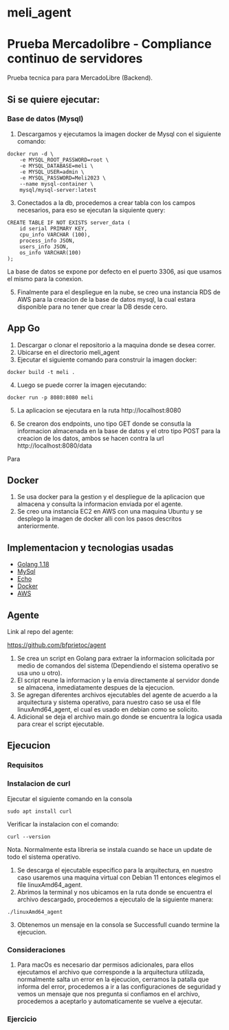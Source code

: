 # meli_agent

# Prueba Mercadolibre  - Compliance continuo de servidores
Prueba tecnica para para MercadoLibre (Backend). 

## Si se quiere ejecutar:
### Base de datos (Mysql)
1. Descargamos y ejecutamos la imagen docker de Mysql con el siguiente comando:
``` 
docker run -d \
    -e MYSQL_ROOT_PASSWORD=root \
    -e MYSQL_DATABASE=meli \
    -e MYSQL_USER=admin \
    -e MYSQL_PASSWORD=Meli2023 \
    --name mysql-container \
    mysql/mysql-server:latest
```

3. Conectados a la db, procedemos a crear tabla con los campos necesarios, para eso se ejecutan la siquiente query:
```
CREATE TABLE IF NOT EXISTS server_data (
	id serial PRIMARY KEY,	
	cpu_info VARCHAR (100),
	process_info JSON,
	users_info JSON,
	os_info VARCHAR(100)
);
```
La base de datos se expone por defecto en el puerto 3306, asi que usamos el mismo para la conexion.

5. Finalmente para el despliegue en la nube, se creo una instancia RDS de AWS para la creacion de la base de datos mysql, la cual estara disponible para no tener que crear la DB desde cero.

## App Go
1. Descargar o clonar el repositorio a la maquina donde se desea correr.
2. Ubicarse en el directorio meli_agent
3. Ejecutar el siguiente comando para construir la imagen docker:
```
docker build -t meli .
```
4. Luego se puede correr la imagen ejecutando:
```
docker run -p 8080:8080 meli
```

5. La aplicacion se ejecutara en la ruta http://localhost:8080

6. Se crearon dos endpoints, uno tipo GET donde se consutla la informacion almacenada en la base de datos y el otro tipo POST para la creacion de los datos, ambos se hacen contra la url http://localhost:8080/data

Para 

## Docker 
1. Se usa docker para la gestion y el despliegue de la aplicacion que almacena y consulta la informacion enviada por el agente. 
3. Se creo una instancia EC2 en AWS con una maquina Ubuntu y se desplego la imagen de docker alli con los pasos descritos anteriormente.

## Implementacion y tecnologias usadas

- [Golang 1.18](https://go.dev/)
- [MySql](https://www.mysql.com)
- [Echo](https://github.com/labstack/echo)
- [Docker](https://www.docker.com)
- [AWS](https://aws.amazon.com/)


## Agente

Link al repo del agente:

https://github.com/bfprietoc/agent

1. Se crea un script en Golang para extraer la informacion solicitada por medio de comandos del sistema (Dependiendo el sistema operativo se usa uno u otro).
2. El script reune la informacion y la envia directamente al servidor donde se almacena, inmediatamente despues de la ejecucion.
3. Se agregan diferentes archivos ejecutables del agente de acuerdo a la arquitectura y sistema operativo, para nuestro caso se usa el file linuxAmd64_agent, el cual es usado en debian como se solicito. 
4. Adicional se deja el archivo main.go donde se encuentra la logica usada para crear el script ejecutable.

## Ejecucion

### Requisitos

### Instalacion de curl
Ejecutar el siguiente comando en la consola

```
sudo apt install curl
```
Verificar la instalacion con el comando:
```
curl --version
```
Nota. Normalmente esta libreria se instala cuando se hace un update de todo el sistema operativo.

1. Se descarga el ejecutable especifico para la arquitectura, en nuestro caso usaremos una maquina virtual con Debian 11 entonces elegimos el file linuxAmd64_agent. 
2. Abrimos la terminal y nos ubicamos en la ruta donde se encuentra el archivo descargado, procedemos a ejecutalo de la siguiente manera:

```
./linuxAmd64_agent
```
3. Obtenemos un mensaje en la consola se Successfull cuando termine la ejecucion.

### Consideraciones
1. Para macOs es necesario dar permisos adicionales, para ellos ejecutamos el archivo que corresponde a la arquitectura utilizada, normalmente salta un error en la ejecucion, cerramos la patalla que informa del error, procedemos a ir a las configuraciones de seguridad y vemos un mensaje que nos pregunta si confiamos en el archivo, procedemos a aceptarlo y  automaticamente se vuelve a ejecutar.







### Ejercicio 

